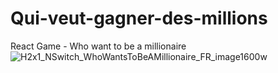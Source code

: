 # Qui-veut-gagner-des-millions
React Game - Who want to be a millionaire
![H2x1_NSwitch_WhoWantsToBeAMillionaire_FR_image1600w](https://user-images.githubusercontent.com/73282517/144598433-6ccb9b34-b165-4c52-b03b-bd3961d1a94c.jpg)
